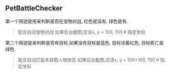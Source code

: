 ## PetBattleChecker

第一个用途是用来判断是否在宠物对战, 红色是没有, 绿色是有.  
> 配合自动宠物对战
> 如果后台截图,应该x, y = 100, 150  # 指定坐标

第二个用途是来判断是否有目标,如果没有目标是蓝色, 目标活着红色, 目标死亡是绿色. 
> 配合自动打副本获取人物状态
> 如果后台截图,应该x, y = 100+100, 150  # 指定坐标
